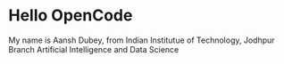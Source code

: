 # Hello OpenCode  
My name is Aansh Dubey, from Indian Institutue of Technology, Jodhpur  
Branch Artificial Intelligence and Data Science
